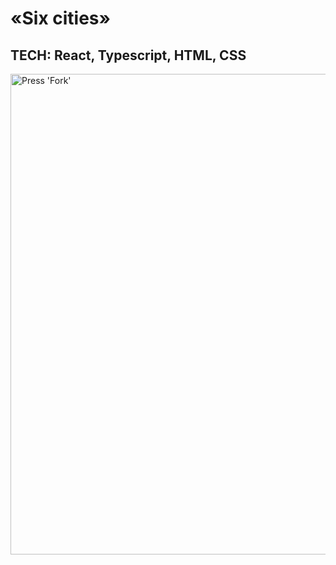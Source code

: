 # «Six cities»

## TECH: React, Typescript, HTML, CSS

<img width="769" alt="Press 'Fork'" src="https://user-images.githubusercontent.com/76278384/144286775-22bce623-47ef-440b-b3ca-271d6b0ebfa0.png">
